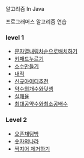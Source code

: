 알고리즘 In Java

프로그래머스 알고리즘 연습

### level 1
- [문자열내림차순으로배치하기](./src/main/java/programmers/level1/문자열내림차순으로배치하기)
- [키패드누르기](./src/main/java/programmers/level1/키패드누르기)
- [소수만들기](./src/main/java/programmers/level1/소수만들기)
- [내적](./src/main/java/programmers/level1/내적)
- [신규아이디추천](./src/main/java/programmers/level1/신규아이디추천)
- [약수의개수와덧셈](./src/main/java/programmers/level1/약수의개수와덧셈)
- [실패율](./src/main/java/programmers/level1/실패율)
- [최대공약수와최소공배수](./src/main/java/programmers/level1/최대공약수와최소공배수)


### Level 2
- [오픈채팅방](./src/main/java/programmers/level2/오픈채팅방)
- [숫자의나라](./src/main/java/programmers/level2/숫자의나라)
- [짝지어 제거하기](./src/main/java/programmers/level2/짝지어제거하기)

